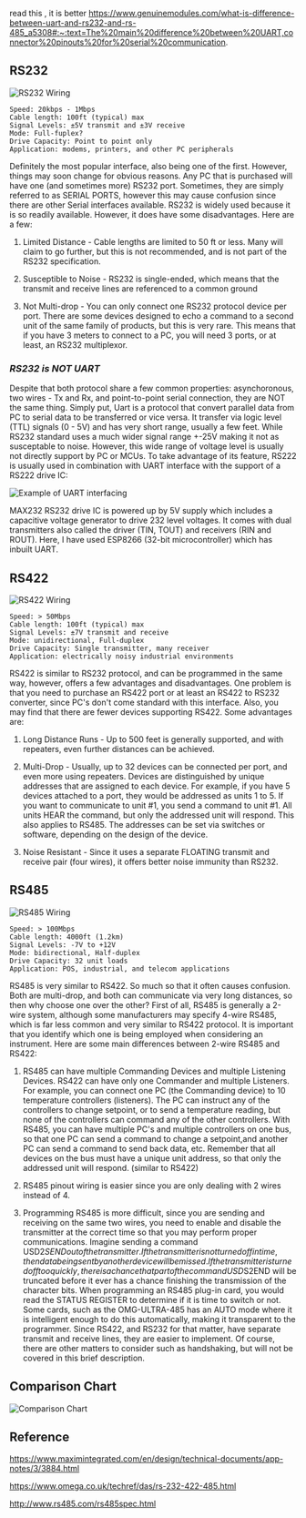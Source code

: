 
read this , it is better
https://www.genuinemodules.com/what-is-difference-between-uart-and-rs232-and-rs-485_a5308#:~:text=The%20main%20difference%20between%20UART,connector%20pinouts%20for%20serial%20communication.


## RS232
![RS232 Wiring](https://www.omega.co.uk/techref/das/images/rs232.gif)

    Speed: 20kbps - 1Mbps
    Cable length: 100ft (typical) max
    Signal Levels: ±5V transmit and ±3V receive
    Mode: Full-fuplex?
    Drive Capacity: Point to point only
    Application: modems, printers, and other PC peripherals

Definitely the most popular interface, also being one of the first. However, things may soon change for obvious reasons. Any PC that is purchased will have one (and sometimes more) RS232 port. Sometimes, they are simply referred to as SERIAL PORTS, however this may cause confusion since there are other Serial interfaces available. RS232 is widely used because it is so readily available. However, it does have some disadvantages. Here are a few:
1. Limited Distance - Cable lengths are limited to 50 ft or less. Many will claim to go further, but this is not recommended, and is not part of the RS232 specification.

2. Susceptible to Noise - RS232 is single-ended, which means that the transmit and receive lines are referenced to a common ground

3. Not Multi-drop - You can only connect one RS232 protocol device per port. There are some devices designed to echo a command to a second unit of the same family of products, but this is very rare. This means that if you have 3 meters to connect to a PC, you will need 3 ports, or at least, an RS232 multiplexor.

### _RS232 is NOT UART_
Despite that both protocol share a few common properties: asynchoronous, two wires - Tx and Rx, and point-to-point serial connection, they are NOT the same thing. Simply put, Uart is a protocol that convert parallel data from PC to serial data to be transferred or vice versa. It transfer via logic level (TTL) signals (0 - 5V) and has very short range, usually a few feet. While RS232 standard uses a much wider signal range +-25V making it not as susceptable to noise. However, this wide range of voltage level is usually not directly support by PC or MCUs. To take advantage of its feature, RS222 is usually used in combination with UART interface with the support of a RS222 drive IC:

![Example of UART interfacing](https://www.codrey.com/wp-content/uploads/2017/10/ESP8266-interfacing-with-UART.png)

MAX232 RS232 drive IC is powered up by 5V supply which includes a capacitive voltage generator to drive 232 level voltages. It comes with dual transmitters also called the driver (TIN, TOUT) and receivers (RIN and ROUT). Here, I have used ESP8266 (32-bit microcontroller) which has inbuilt UART.

## RS422
![RS422 Wiring](https://www.omega.co.uk/techref/das/images/rs422.gif)

    Speed: > 50Mbps
    Cable length: 100ft (typical) max
    Signal Levels: ±7V transmit and receive
    Mode: unidirectional, Full-duplex
    Drive Capacity: Single transmitter, many receiver
    Application: electrically noisy industrial environments

RS422 is similar to RS232 protocol, and can be programmed in the same way, however, offers a few advantages and disadvantages. One problem is that you need to purchase an RS422 port or at least an RS422 to RS232 converter, since PC's don't come standard with this interface. Also, you may find that there are fewer devices supporting RS422. Some advantages are:
1. Long Distance Runs - Up to 500 feet is generally supported, and with repeaters, even further distances can be achieved.

2. Multi-Drop - Usually, up to 32 devices can be connected per port, and even more using repeaters. Devices are distinguished by unique addresses that are assigned to each device. For example, if you have 5 devices attached to a port, they would be addressed as units 1 to 5. If you want to communicate to unit #1, you send a command to unit #1. All units HEAR the command, but only the addressed unit will respond. This also applies to RS485. The addresses can be set via switches or software, depending on the design of the device.

3. Noise Resistant - Since it uses a separate FLOATING transmit and receive pair (four wires), it offers better noise immunity than RS232.

## RS485
![RS485 Wiring](https://www.omega.co.uk/techref/das/images/rs485.gif)

    Speed: > 100Mbps
    Cable length: 4000ft (1.2km)
    Signal Levels: -7V to +12V
    Mode: bidirectional, Half-duplex
    Drive Capacity: 32 unit loads
    Application: POS, industrial, and telecom applications

RS485 is very similar to RS422. So much so that it often causes confusion. Both are multi-drop, and both can communicate via very long distances, so then why choose one over the other? First of all, RS485 is generally a 2-wire system, although some manufacturers may specify 4-wire RS485, which is far less common and very similar to RS422 protocol. It is important that you identify which one is being employed when considering an instrument. Here are some main differences between 2-wire RS485 and RS422:
1. RS485 can have multiple Commanding Devices and multiple Listening Devices. RS422 can have only one Commander and multiple Listeners. For example, you can connect one PC (the Commanding device) to 10 temperature controllers (listeners). The PC can instruct any of the controllers to change setpoint, or to send a temperature reading, but none of the controllers can command any of the other controllers. With RS485, you can have multiple PC's and multiple controllers on one bus, so that one PC can send a command to change a setpoint,and another PC can send a command to send back data, etc. Remember that all devices on the bus must have a unique unit address, so that only the addressed unit will respond. (similar to RS422)

2. RS485 pinout wiring is easier since you are only dealing with 2 wires instead of 4.

3. Programming RS485 is more difficult, since you are sending and receiving on the same two wires, you need to enable and disable the transmitter at the correct time so that you may perform proper communications. Imagine sending a command USD$2SEND out of the transmitter. If the transmitter is not turned off in time, then data being sent by another device will be missed. If the transmitter is turned off too quickly, there is a chance that part of the command USD$S2END will be truncated before it ever has a chance finishing the transmission of the character bits. When programming an RS485 plug-in card, you would read the STATUS REGISTER to determine if it is time to switch or not. Some cards, such as the OMG-ULTRA-485 has an AUTO mode where it is intelligent enough to do this automatically, making it transparent to the programmer. Since RS422, and RS232 for that matter, have separate transmit and receive lines, they are easier to implement. Of course, there are other matters to consider such as handshaking, but will not be covered in this brief description.

## Comparison Chart
![Comparison Chart](images/rs232_rs422_rs485.png)

## Reference

https://www.maximintegrated.com/en/design/technical-documents/app-notes/3/3884.html

https://www.omega.co.uk/techref/das/rs-232-422-485.html

http://www.rs485.com/rs485spec.html
